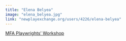 ```yaml
---
title: "Elena Belyea"
image: "elena_belyea.jpg"
link: "newplayexchange.org/users/4226/elena-belyea"
---
```


[MFA Playwrights’ Workshop](/affiliated-artists/mfa-playwrights-workshop)
